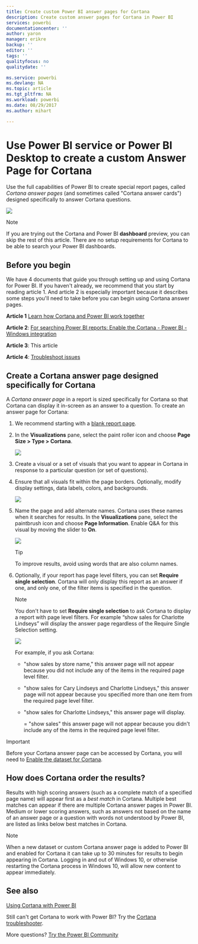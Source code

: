 ```yaml
---
title: Create custom Power BI answer pages for Cortana
description: Create custom answer pages for Cortana in Power BI
services: powerbi
documentationcenter: ''
author: yaron
manager: erikre
backup: ''
editor: ''
tags: ''
qualityfocus: no
qualitydate: ''

ms.service: powerbi
ms.devlang: NA
ms.topic: article
ms.tgt_pltfrm: NA
ms.workload: powerbi
ms.date: 08/29/2017
ms.author: mihart

---
```

# Use Power BI service or Power BI Desktop to create a custom Answer Page for Cortana
Use the full capabilities of Power BI to create special report pages, called *Cortana answer pages* (and sometimes called "Cortana answer cards") designed specifically to answer Cortana questions.

![](media/service-cortana-answer-cards/power-bi-cortana.png)

> [!NOTE]
> If you are trying out the Cortana and Power BI **dashboard** preview, you can skip the rest of this article. There are no setup requirements for Cortana to be able to search your Power BI dashboards.
> 
> 

## Before you begin
We have 4 documents that guide you through setting up and using Cortana for Power BI. If you haven't already, we recommend that you start by reading article 1. And article 2 is especially important because it describes some steps you'll need to take before you can begin using Cortana answer pages.

**Article 1** [Learn how Cortana and Power BI work together](service-cortana-intro.md)

**Article 2**: [For searching Power BI reports: Enable the Cortana - Power BI - Windows integration](service-cortana-enable.md)

**Article 3**: This article

**Article 4**: [Troubleshoot issues](powerbi-service-cortana-troubleshoot.md)

## Create a Cortana answer page designed specifically for Cortana
A *Cortana answer page* in a report is sized specifically for Cortana so that Cortana can display it in-screen as an answer to a question.  To create an answer page for Cortana:

1. We recommend starting with a [blank report page](power-bi-report-add-page.md).
2. In the **Visualizations** pane, select the paint roller icon and choose **Page Size > Type > Cortana**.
   
    ![](media/service-cortana-answer-cards/pbi-cortana-page-size-new.png)
3. Create a visual or a set of visuals that you want to appear in Cortana in response to a particular question (or set of questions).
4. Ensure that all visuals fit within the page borders.  Optionally, modify display settings, data labels, colors, and backgrounds.  
   
    ![](media/service-cortana-answer-cards/pbi_cortana_modify-new.png)
5. Name the page and add alternate names.  Cortana uses these names when it searches for results. In the **Visualizations** pane, select the paintbrush icon and choose **Page Information**. Enable Q&A for this visual by moving the slider to **On**.
   
    ![](media/service-cortana-answer-cards/pbi_cortana_names-newer.png)
   
   > [!TIP]
   > To improve results, avoid using words that are also column names.
   > 
   > 
6. Optionally, if your report has page level filters, you can set **Require single selection**. Cortana will only display this report as an answer if one, and only one, of the filter items is specified in the question.
   
   > [!NOTE]
   > You don't have to set **Require single selection** to ask Cortana to display a report with page level filters.  For example “show sales for Charlotte Lindseys” will display the answer page regardless of the Require Single Selection setting.
   > 
   > 
   
     ![](media/service-cortana-answer-cards/pbi-cortana-single-selection-new.png)
   
      For example, if you ask Cortana:
   
   * "show sales by store name," this answer page will not appear because you did not include any of the items in the required page level filter.
   * "show sales for Cary Lindseys and Charlotte Lindseys," this answer page will not appear because you specified more than one item from the required page level filter.
   * "show sales for Charlotte Lindseys," this answer page will display.
     
     = "show sales" this answer page will not appear because you didn't include any of the items in the required page level filter.

> [!IMPORTANT]
> Before your Cortana answer page can be accessed by Cortana, you will need to [Enable the dataset for Cortana](service-cortana-enable.md).
> 
> 

## How does Cortana order the results?
Results with high scoring answers (such as a complete match of a specified page name) will appear first as a *best match* in Cortana. Multiple best matches can appear if there are multiple Cortana answer pages in Power BI. Medium or lower scoring answers, such as answers not based on the name of an answer page or a question with words not understood by Power BI, are listed as links below best matches in Cortana.

> [!NOTE]
> When a new dataset or custom Cortana answer page is added to Power BI and enabled for Cortana it can take up to 30 minutes for results to begin appearing in Cortana. Logging in and out of Windows 10, or otherwise restarting the Cortana process in Windows 10, will allow new content to appear immediately.
> 
> 

## See also
[Using Cortana with Power BI](service-cortana-intro.md)

Still can't get Cortana to work with Power BI?  Try the [Cortana troubleshooter](powerbi-service-cortana-troubleshoot.md).

More questions? [Try the Power BI Community](http://community.powerbi.com/)

